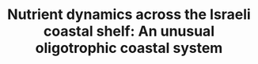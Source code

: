 ---
title: "Nutrient dynamics across the Israeli coastal shelf: An unusual oligotrophic coastal system"
authors: "Ben-Ezra, T., T. Reich, A. Tsemel, I. Berman-Frank, Y. Lehahn, D. Sher, Y. Suari, M.D. Krom"
journal: "Continental Shelf Research"
volume: "266"
pages: "105103"
year: 2023
doi: "10.1016/j.csr.2023.105103"
url: "https://doi.org/10.1016/j.csr.2023.105103"
pdf: false
openAccess: false
abstract: ""
keywords: ["nutrient dynamics", "coastal shelf", "oligotrophic", "Israeli coast", "Mediterranean"]
featured: false
---